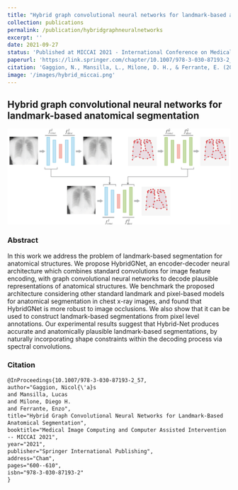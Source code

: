 ```yaml
---
title: "Hybrid graph convolutional neural networks for landmark-based anatomical segmentation"
collection: publications
permalink: /publication/hybridgraphneuralnetworks
excerpt: ''
date: 2021-09-27
status: 'Published at MICCAI 2021 - International Conference on Medical Image Computing and Computer-Assisted Intervention'
paperurl: 'https://link.springer.com/chapter/10.1007/978-3-030-87193-2_57'
citation: 'Gaggion, N., Mansilla, L., Milone, D. H., & Ferrante, E. (2021, September). Hybrid graph convolutional neural networks for landmark-based anatomical segmentation. In International Conference on Medical Image Computing and Computer-Assisted Intervention (pp. 600-610). Springer, Cham.'
image: '/images/hybrid_miccai.png'
---
```


## Hybrid graph convolutional neural networks for landmark-based anatomical segmentation

<img src='/images/hybrid_miccai.png'>

### Abstract

In this work we address the problem of landmark-based segmentation for anatomical structures. We propose HybridGNet, an encoder-decoder neural architecture which combines standard convolutions for image feature encoding, with graph convolutional neural networks to decode plausible representations of anatomical structures. We benchmark the proposed architecture considering other standard landmark and pixel-based models for anatomical segmentation in chest x-ray images, and found that HybridGNet is more robust to image occlusions. We also show that it can be used to construct landmark-based segmentations from pixel level annotations. Our experimental results suggest that Hybrid-Net produces accurate and anatomically plausible landmark-based segmentations, by naturally incorporating shape constraints within the decoding process via spectral convolutions.

### Citation

````
@InProceedings{10.1007/978-3-030-87193-2_57,
author="Gaggion, Nicol{\'a}s
and Mansilla, Lucas
and Milone, Diego H.
and Ferrante, Enzo",
title="Hybrid Graph Convolutional Neural Networks for Landmark-Based Anatomical Segmentation",
booktitle="Medical Image Computing and Computer Assisted Intervention -- MICCAI 2021",
year="2021",
publisher="Springer International Publishing",
address="Cham",
pages="600--610",
isbn="978-3-030-87193-2"
}
````
